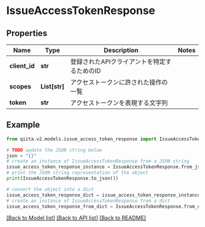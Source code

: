 # IssueAccessTokenResponse


## Properties

Name | Type | Description | Notes
------------ | ------------- | ------------- | -------------
**client_id** | **str** | 登録されたAPIクライアントを特定するためのID | 
**scopes** | **List[str]** | アクセストークンに許された操作の一覧 | 
**token** | **str** | アクセストークンを表現する文字列 | 

## Example

```python
from qiita.v2.models.issue_access_token_response import IssueAccessTokenResponse

# TODO update the JSON string below
json = "{}"
# create an instance of IssueAccessTokenResponse from a JSON string
issue_access_token_response_instance = IssueAccessTokenResponse.from_json(json)
# print the JSON string representation of the object
print(IssueAccessTokenResponse.to_json())

# convert the object into a dict
issue_access_token_response_dict = issue_access_token_response_instance.to_dict()
# create an instance of IssueAccessTokenResponse from a dict
issue_access_token_response_from_dict = IssueAccessTokenResponse.from_dict(issue_access_token_response_dict)
```
[[Back to Model list]](../README.md#documentation-for-models) [[Back to API list]](../README.md#documentation-for-api-endpoints) [[Back to README]](../README.md)


